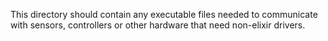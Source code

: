 This directory should contain any executable files needed to communicate with sensors,
controllers or other hardware that need non-elixir drivers.